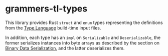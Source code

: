 # grammers-tl-types

This library provides Rust `struct` and `enum` types representing
the definitions from the [Type Language] build-time input files.

In addition, each type has an `impl` on `Serializable` and `Deserializable`,
the former serializes instances into byte arrays as described by the section
on [Binary Data Serialization], and the latter deserializes them.

[Type Language]: https://core.telegram.org/mtproto/TL
[Binary Data Serialization]: https://core.telegram.org/mtproto/serialize
